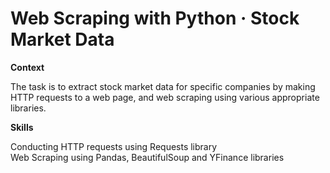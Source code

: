 # Web Scraping with Python · Stock Market Data

**Context**

The task is to extract stock market data for specific companies by making HTTP requests to a web page, and web scraping using various appropriate libraries.

**Skills**

Conducting HTTP requests using Requests library  
Web Scraping using Pandas, BeautifulSoup and YFinance libraries
